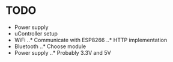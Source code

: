 # TODO

* Power supply
* uController setup
* WiFi
..* Communicate with ESP8266
..* HTTP implementation
* Bluetooth
..* Choose module
* Power supply
..* Probably 3.3V and 5V
